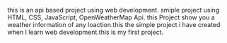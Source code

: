 this is an api based project using web development. smiple project using HTML, CSS, JavaScript, OpenWeatherMap Api. this Project show you a weather information of any loaction.this the simple project i have created when I learn web development.this is my first project. 
